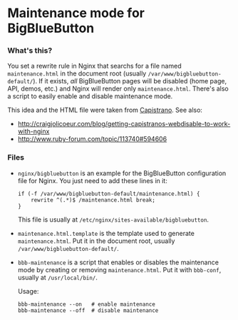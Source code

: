 Maintenance mode for BigBlueButton
==================================

### What's this?

You set a rewrite rule in Nginx that searchs for a file named `maintenance.html` in the document root (usually `/var/www/bigbluebutton-default/`). If it exists, *all* BigBlueButton pages will be disabled (home page, API, demos, etc.) and Nginx will render only `maintenance.html`. There's also a script to easily enable and disable maintenance mode.

This idea and the HTML file were taken from [Capistrano](https://github.com/capistrano/capistrano/). See also:

* http://craigjolicoeur.com/blog/getting-capistranos-webdisable-to-work-with-nginx
* http://www.ruby-forum.com/topic/113740#594606


### Files

* `nginx/bigbluebutton` is an example for the BigBlueButton configuration file for Nginx. You just need to add these lines in it:

    ```
    if (-f /var/www/bigbluebutton-default/maintenance.html) {
        rewrite ^(.*)$ /maintenance.html break;
    }
    ```

    This file is usually at `/etc/nginx/sites-available/bigbluebutton`.

* `maintenance.html.template` is the template used to generate `maintenance.html`. Put it in the document root, usually `/var/www/bigbluebutton-default/`.

* `bbb-maintenance` is a script that enables or disables the maintenance mode by creating or removing `maintenance.html`. Put it with `bbb-conf`, usually at `/usr/local/bin/`.

    Usage:

    ```
    bbb-maintenance --on   # enable maintenance
    bbb-maintenance --off  # disable maintenance
    ```
